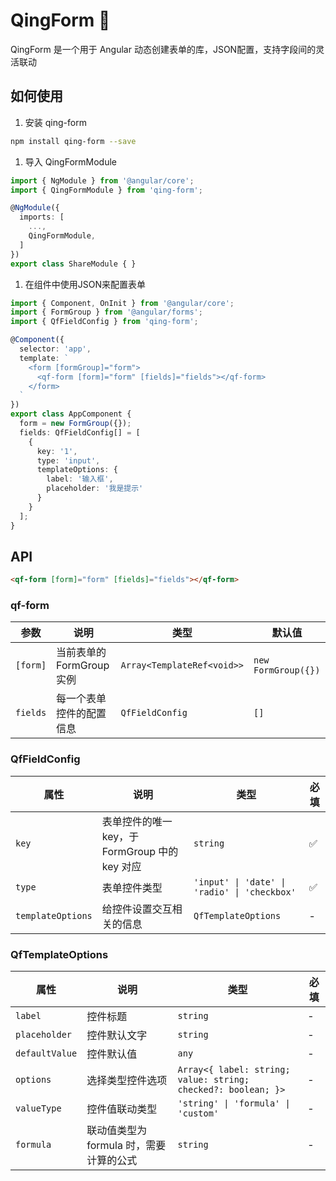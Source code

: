 # QingForm 📃
QingForm 是一个用于 Angular 动态创建表单的库，JSON配置，支持字段间的灵活联动

## 如何使用

1. 安装 qing-form

```bash
npm install qing-form --save
```

1. 导入 QingFormModule

```ts
import { NgModule } from '@angular/core';
import { QingFormModule } from 'qing-form';

@NgModule({
  imports: [
    ...,
    QingFormModule,
  ]
})
export class ShareModule { }
```

1. 在组件中使用JSON来配置表单

```ts
import { Component, OnInit } from '@angular/core';
import { FormGroup } from '@angular/forms';
import { QfFieldConfig } from 'qing-form';

@Component({
  selector: 'app',
  template: `
    <form [formGroup]="form">
      <qf-form [form]="form" [fields]="fields"></qf-form>
    </form>
  `
})
export class AppComponent {
  form = new FormGroup({});
  fields: QfFieldConfig[] = [
    {
      key: '1',
      type: 'input',
      templateOptions: {
        label: '输入框',
        placeholder: '我是提示'
      }
    }
  ];
}
```

## API
```html
<qf-form [form]="form" [fields]="fields"></qf-form>
```

### qf-form

| 参数 | 说明 | 类型 | 默认值 |
| --- | --- | --- | --- |
| `[form]` | 当前表单的 FormGroup 实例 | `Array<TemplateRef<void>>` | `new FormGroup({})` |
| `fields` | 每一个表单控件的配置信息 | `QfFieldConfig` | `[]` |

### QfFieldConfig

| 属性 | 说明 | 类型 | 必填 |
| -------- | ----------- | ---- | ------- |
| `key` | 表单控件的唯一key，于 FormGroup 中的 key 对应 | `string` | ✅ |
| `type` | 表单控件类型 | `'input' \| 'date' \| 'radio' \| 'checkbox'` | ✅ |
| `templateOptions` | 给控件设置交互相关的信息 | `QfTemplateOptions` | - |


### QfTemplateOptions

| 属性 | 说明 | 类型 | 必填 |
| -------- | ----------- | ---- | ------- |
| `label` | 控件标题 | `string` | - |
| `placeholder` | 控件默认文字 | `string` | - |
| `defaultValue` | 控件默认值 | `any` | - |
| `options` | 选择类型控件选项 | `Array<{ label: string; value: string; checked?: boolean; }>` | - |
| `valueType` | 控件值联动类型 | `'string' \| 'formula' \| 'custom'` | - |
| `formula` | 联动值类型为 formula 时，需要计算的公式 | `string` | - |

